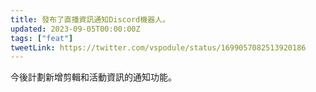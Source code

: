 ```yaml
---
title: 發布了直播資訊通知Discord機器人。
updated: 2023-09-05T00:00:00Z
tags: ["feat"]
tweetLink: https://twitter.com/vspodule/status/1699057082513920186
---
```


今後計劃新增剪輯和活動資訊的通知功能。